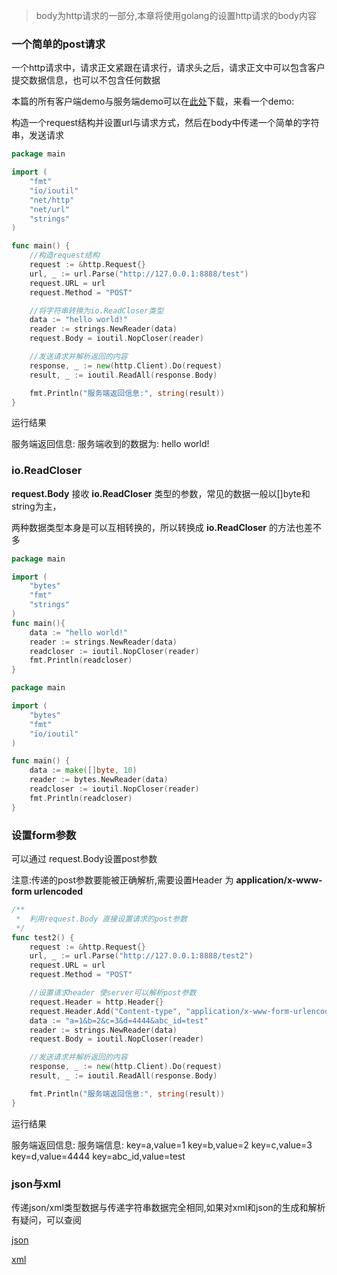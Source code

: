 > body为http请求的一部分,本章将使用golang的设置http请求的body内容

### 一个简单的post请求

一个http请求中，请求正文紧跟在请求行，请求头之后，请求正文中可以包含客户提交数据信息，也可以不包含任何数据

本篇的所有客户端demo与服务端demo可以在[此处](https://github.com/zhangsheng1992/notes/tree/master/demo/http-client/body)下载，来看一个demo:

构造一个request结构并设置url与请求方式，然后在body中传递一个简单的字符串，发送请求

```go
package main

import (
	"fmt"
	"io/ioutil"
	"net/http"
	"net/url"
	"strings"
)

func main() {
	//构造request结构
	request := &http.Request{}
	url, _ := url.Parse("http://127.0.0.1:8888/test")
	request.URL = url
	request.Method = "POST"

	//将字符串转换为io.ReadCloser类型
	data := "hello world!"
	reader := strings.NewReader(data)
	request.Body = ioutil.NopCloser(reader)

	//发送请求并解析返回的内容
	response, _ := new(http.Client).Do(request)
	result, _ := ioutil.ReadAll(response.Body)

	fmt.Println("服务端返回信息:", string(result))
}

```

运行结果

服务端返回信息: 服务端收到的数据为: hello world!

### io.ReadCloser

**request.Body** 接收 **io.ReadCloser** 类型的参数，常见的数据一般以[]byte和string为主，

两种数据类型本身是可以互相转换的，所以转换成 **io.ReadCloser** 的方法也差不多

```go
package main

import (
	"bytes"
	"fmt"
	"strings"
)
func main(){
	data := "hello world!"
	reader := strings.NewReader(data)
	readcloser := ioutil.NopCloser(reader)
	fmt.Println(readcloser)
}
```

```go
package main

import (
	"bytes"
	"fmt"
	"io/ioutil"
)

func main() {
	data := make([]byte, 10)
	reader := bytes.NewReader(data)
	readcloser := ioutil.NopCloser(reader)
	fmt.Println(readcloser)
}	
```

### 设置form参数

可以通过 request.Body设置post参数

注意:传递的post参数要能被正确解析,需要设置Header 为 **application/x-www-form urlencoded**


```go
/**
 *	利用request.Body 直接设置请求的post参数
 */
func test2() {
	request := &http.Request{}
	url, _ := url.Parse("http://127.0.0.1:8888/test2")
	request.URL = url
	request.Method = "POST"

	//设置请求header 使server可以解析post参数
	request.Header = http.Header{}
	request.Header.Add("Content-type", "application/x-www-form-urlencoded")
	data := "a=1&b=2&c=3&d=4444&abc_id=test"
	reader := strings.NewReader(data)
	request.Body = ioutil.NopCloser(reader)

	//发送请求并解析返回的内容
	response, _ := new(http.Client).Do(request)
	result, _ := ioutil.ReadAll(response.Body)

	fmt.Println("服务端返回信息:", string(result))
}
```

运行结果

服务端返回信息: 服务端信息:
key=a,value=1
key=b,value=2
key=c,value=3
key=d,value=4444
key=abc_id,value=test

### json与xml

传递json/xml类型数据与传递字符串数据完全相同,如果对xml和json的生成和解析有疑问，可以查阅

[json](https://github.com/zhangsheng1992/notes/blob/master/packages/encoding/json.md)

[xml](https://github.com/zhangsheng1992/notes/blob/master/packages/encoding/xml.md)

